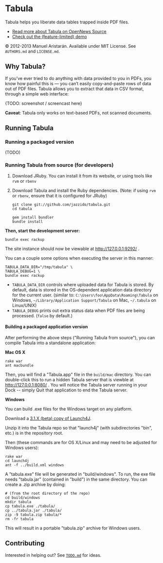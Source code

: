 # Tabula

Tabula helps you liberate data tables trapped inside PDF files.

* [Read more about Tabula on OpenNews Source](http://source.mozillaopennews.org/en-US/articles/introducing-tabula/)
* [Check out the (feature-limited) demo](http://tabula.nerdpower.org/)

© 2012-2013 Manuel Aristarán. Available under MIT License. See `AUTHORS.md`
and `LICENSE.md`.

## Why Tabula?

If you’ve ever tried to do anything with data provided to you in PDFs, you
know how painful this is — you can’t easily copy-and-paste rows of data out
of PDF files. Tabula allows you to extract that data in CSV format, through
a simple web interface:

{TODO: screenshot / screencast here}

**Caveat**: Tabula only works on text-based PDFs, not scanned documents.

## Running Tabula

### Running a packaged version

(TODO)

### Running Tabula from source (for developers)

1. Download JRuby. You can install it from its website, or using tools like `rvm` or `rbenv`

2. Download Tabula and install the Ruby dependencies. (Note: if using `rvm` or `rbenv`, ensure that it is configured for JRuby)

    ~~~
    git clone git://github.com/jazzido/tabula.git
    cd tabula

    gem install bundler
    bundle install
    ~~~

**Then, start the development server:**

    bundle exec rackup

The site instance should now be viewable at http://127.0.0.1:9292/ .

You can a couple some options when executing the server in this manner:

    TABULA_DATA_DIR="/tmp/tabula" \
    TABULA_DEBUG=1 \
    bundle exec rackup

* `TABULA_DATA_DIR` controls where uploaded data for Tabula is stored. By default,
  data is stored in the OS-dependent application data directory for the current
  user. (similar to: `C:\Users\foo\AppData\Roaming\Tabula` on Windows,
  `~/Library/Application Support/Tabula` on Mac, `~/.tabula` on Linux/UNIX)
* `TABULA_DEBUG` prints out extra status data when PDF files are being processed.
   (`false` by default.)

#### Building a packaged application version

After performing the above steps ("Running Tabula from source"), you can compile
Tabula into a standalone application:

**Mac OS X**

    rake war
    ant macbundle

Then, you will find a "Tabula.app" file in the `build/mac` directory. You can
double-click this to run a hidden Tabula server that is viewble at http://127.0.0.1:8080/ .
You will notice the Tabula server running in your Dock -- simply Quit that application to end
the Tabula server.

**Windows**

You can build .exe files for the Windows target on any platform.

Download a [3.1.X (beta) copy of Launch4J][1].

Unzip it into the Tabula repo so that "launch4j" (with subdirectories "bin", etc.)
is in the repository root.

Then (these commands are for OS X/Linux and may need to be adjusted for Windows users):

    rake war
    cd launch4j
    ant -f ../build.xml windows

A "tabula.exe" file will be generated in "build/windows". To run, the exe file
needs "tabula.jar" (contained in "build") in the same directory. You can create a
.zip archive by doing:

    # (from the root directory of the repo)
    cd build/windows
    mkdir tabula
    cp tabula.exe ./tabula/
    cp ../tabula.jar ./tabula/
    zip -9 tabula.zip tabula/*
    rm -fr tabula

This will result in a portable "tabula.zip" archive for Windows users.

[1]: http://sourceforge.net/projects/launch4j/files/launch4j-3/3.1.0-beta1/

## Contributing

Interested in helping out? See [`TODO.md`](TODO.md) for ideas.
